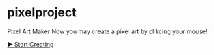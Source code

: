 # pixelproject
Pixel Art Maker
Now you may create a pixel art by clikcing your mouse!

[► Start Creating](https://ivanjava.github.io/pixelproject/)
